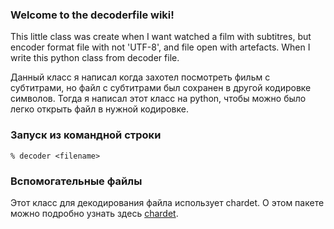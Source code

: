 ### Welcome to the decoderfile wiki!
This little class was create when I want watched a film with subtitres, 
but encoder format file with not 'UTF-8', and file open with artefacts. 
When I write this python class from decoder file.

Данный класс я написал когда захотел посмотреть фильм с субтитрами, 
но файл с субтитрами был сохранен в другой кодировке символов. 
Тогда я написал этот класс на python, чтобы можно было легко открыть файл в нужной кодировке.


### Запуск из командной строки

`% decoder <filename>`

### Вспомогательные файлы
Этот класс для декодирования файла использует chardet. О этом пакете можно подробно узнать здесь
[chardet](https://github.com/chardet/chardet).

